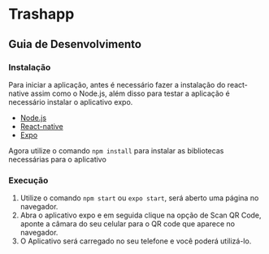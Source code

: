 # Trashapp

## Guia de Desenvolvimento

### Instalação

Para iniciar a aplicação, antes é necessário fazer a instalação do react-native assim como o Node.js, além disso para testar a aplicação é necessário instalar o aplicativo expo.

* [Node.js](https://nodejs.org/en/)
* [React-native](https://reactnative.dev/docs/environment-setup)
* [Expo](https://expo.dev/)

Agora utilize o comando ```npm install``` para instalar as bibliotecas necessárias para o aplicativo

### Execução

1. Utilize o comando ```npm start``` ou ```expo start```, será aberto uma página no navegador.
2. Abra o aplicativo expo e em seguida clique na opção de Scan QR Code, aponte a câmara do seu celular para o QR code que aparece no navegador.
3. O Aplicativo será carregado no seu telefone e você poderá utilizá-lo.